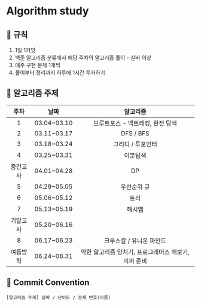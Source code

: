 # Algorithm study   
## 🌻 규칙
1. 1일 1커밋
2. 백준 알고리즘 분류에서 해당 주차의 알고리즘 풀이 - 실버 이상
3. 매주 구현 문제 1개씩
4. 풀이부터 정리까지 하루에 1시간 투자하기

## 📖 알고리즘 주제
|주차|날짜|알고리즘|
|:---:|:---:|:---:|
|1|03.04~03.10|브루트포스 - 백트래킹, 완전 탐색|
|2|03.11~03.17|DFS / BFS|
|3|03.18~03.24|그리디 / 투포인터|
|4|03.25~03.31|이분탐색|
|중간고사|04.01~04.28|DP|
|5|04.29~05.05|우선순위 큐|
|6|05.06~05.12|트리|
|7|05.13~05.19|해시맵|
|기말고사|05.20~06.16||
|8|06.17~06.23|크루스칼 / 유니온 파인드|
|여름방학|06.24~08.31|약한 알고리즘 양치기, 프로그래머스 해보기, 이퍼 준비|

## 🌼 Commit Convention
    [알고리즘 주제] 날짜 / 난이도 / 문제 번호(이름)
